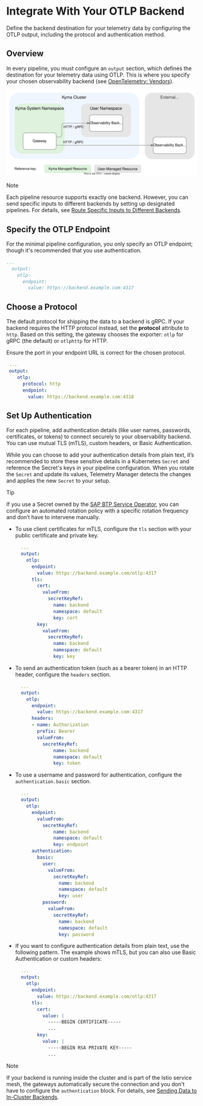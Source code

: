# Integrate With Your OTLP Backend

Define the backend destination for your telemetry data by configuring the OTLP output, including the protocol and authentication method.

## Overview

In every pipeline, you must configure an `output` section, which defines the destination for your telemetry data using OTLP. This is where you specify your chosen observability backend (see [OpenTelemetry: Vendors](https://opentelemetry.io/ecosystem/vendors/)).

![OTLP-Output](./../assets/otlp-output.drawio.svg)

> [!NOTE]
> Each pipeline resource supports exactly one backend. However, you can send specific inputs to different backends by setting up designated pipelines. For details, see [Route Specific Inputs to Different Backends](../otlp-input.md#route-specific-inputs-to-different-backends).

## Specify the OTLP Endpoint

For the minimal pipeline configuration, you only specify an OTLP endpoint; though it's recommended that you use authentication.

```yaml
...
  output:
    otlp:
      endpoint:
        value: https://backend.example.com:4317
```

## Choose a Protocol

The default protocol for shipping the data to a backend is gRPC. If your backend requires the HTTP protocol instead, set the **protocol** attribute to `http`. Based on this setting, the gateway chooses the exporter: `otlp` for gRPC (the default) or `otlphttp` for HTTP.

Ensure the port in your endpoint URL is correct for the chosen protocol.

```yaml
 ...
 output:
    otlp:
      protocol: http
      endpoint:
        value: https://backend.example.com:4318
```

## Set Up Authentication

For each pipeline, add authentication details (like user names, passwords, certificates, or tokens) to connect securely to your observability backend. You can use mutual TLS (mTLS), custom headers, or Basic Authentication.

While you can choose to add your authentication details from plain text, it’s recommended to store these sensitive details in a Kubernetes `Secret` and reference the Secret's keys in your pipeline configuration. When you rotate the `Secret` and update its values, Telemetry Manager detects the changes and applies the new `Secret` to your setup.

> [!TIP]
> If you use a Secret owned by the [SAP BTP Service Operator](https://github.com/SAP/sap-btp-service-operator), you can configure an automated rotation policy with a specific rotation frequency and don’t have to intervene manually.

- To use client certificates for mTLS, configure the `tls` section with your public certificate and private key.

  ```yaml
    ...
    output:
      otlp:
        endpoint:
          value: https://backend.example.com/otlp:4317
        tls:
          cert:
            valueFrom:
              secretKeyRef:
                name: backend
                namespace: default
                key: cert
          key:
            valueFrom:
              secretKeyRef:
                name: backend
                namespace: default
                key: key
  ```

- To send an authentication token (such as a bearer token) in an HTTP header, configure the `headers` section.

  ```yaml
    ...
    output:
      otlp:
        endpoint:
          value: https://backend.example.com:4317
        headers:
        - name: Authorization
          prefix: Bearer
          valueFrom:
            secretKeyRef:
                name: backend
                namespace: default
                key: token
  ```

- To use a username and password for authentication, configure the `authentication.basic` section.

  ```yaml
    ...
    output:
      otlp:
        endpoint:
          valueFrom:
            secretKeyRef:
                name: backend
                namespace: default
                key: endpoint
        authentication:
          basic:
            user:
              valueFrom:
                secretKeyRef:
                  name: backend
                  namespace: default
                  key: user
            password:
              valueFrom:
                secretKeyRef:
                  name: backend
                  namespace: default
                  key: password
  ```

- If you want to configure authentication details from plain text, use the following pattern. The example shows mTLS, but you can also use Basic Authentication or custom headers:

    ```yaml
      ...
      output:
        otlp:
          endpoint:
            value: https://backend.example.com/otlp:4317
          tls:
            cert:
              value: |
                -----BEGIN CERTIFICATE-----
                ...
            key:
              value: |
                -----BEGIN RSA PRIVATE KEY-----
                ...
    ```

> [!NOTE]
> If your backend is running inside the cluster and is part of the Istio service mesh, the gateways automatically secure the connection and you don't have to configure the `authentication` block. For details, see [Sending Data to In-Cluster Backends](../architecture/istio-integration.md#sending-data-to-in-cluster-backends).
